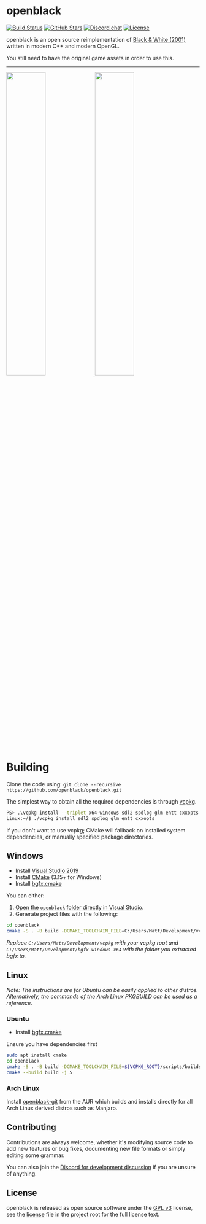 # openblack

[![Build Status](https://dev.azure.com/openblack/openblack/_apis/build/status/openblack%20CI?branchName=master)](https://dev.azure.com/openblack/openblack/_build/latest?definitionId=3&branchName=master)
[![GitHub Stars](https://img.shields.io/github/stars/openblack/openblack?logo=github)](https://github.com/openblack/openblack/stargazers)
[![Discord chat](https://img.shields.io/discord/608729286513262622?logo=discord&logoColor=white)](https://discord.gg/5QTexBU)
[![License](https://img.shields.io/github/license/openblack/openblack)](LICENSE.md)

openblack is an open source reimplementation of [Black & White (2001)](https://en.wikipedia.org/wiki/Black_&_White_(video_game)) written in modern C++ and modern OpenGL.

You still need to have the original game assets in order to use this.

---

<a href="https://user-images.githubusercontent.com/1388267/67631321-93c85380-f88c-11e9-9103-804807844af2.png">
    <img src="https://user-images.githubusercontent.com/1388267/67631321-93c85380-f88c-11e9-9103-804807844af2.png" width="45%">
</a>
<a href="https://user-images.githubusercontent.com/1388267/63901712-bad5e680-c9fd-11e9-8000-9de22ad8054e.png">
    <img src="https://user-images.githubusercontent.com/1388267/63901712-bad5e680-c9fd-11e9-8000-9de22ad8054e.png" width="45%">
</a>

# Building

Clone the code using: `git clone --recursive https://github.com/openblack/openblack.git`

The simplest way to obtain all the required dependencies is through [vcpkg](https://github.com/Microsoft/vcpkg).

```bash
PS> .\vcpkg install --triplet x64-windows sdl2 spdlog glm entt cxxopts
Linux:~/$ ./vcpkg install sdl2 spdlog glm entt cxxopts
```

If you don't want to use vcpkg; CMake will fallback on installed system dependencies, or manually specified
package directories.

## Windows

* Install [Visual Studio 2019](https://visualstudio.microsoft.com/downloads/)
* Install [CMake](https://cmake.org/download/) (3.15+ for Windows)
* Install [bgfx.cmake](https://github.com/openblack/bgfx.cmake/releases/tag/latest)

You can either:

1. [Open the `openblack` folder directly in Visual Studio](https://docs.microsoft.com/en-us/cpp/build/cmake-projects-in-visual-studio?view=vs-2019).
2. Generate project files with the following:

```bash
cd openblack
cmake -S . -B build -DCMAKE_TOOLCHAIN_FILE=C:/Users/Matt/Development/vcpkg/scripts/buildsystems/vcpkg.cmake -DVCPKG_TARGET_TRIPLET=x64-windows -Dbgfx_DIR=C:/Users/Matt/Development/bgfx-windows-x64/lib/cmake/bgfx
```

_Replace `C:/Users/Matt/Development/vcpkg` with your vcpkg root and `C:/Users/Matt/Development/bgfx-windows-x64` with the folder you extracted bgfx to._

## Linux

*Note: The instructions are for Ubuntu can be easily applied to other distros. Alternatively, the commands of the Arch Linux PKGBUILD can be used as a reference.*

### Ubuntu

* Install [bgfx.cmake](https://github.com/openblack/bgfx.cmake)

Ensure you have dependencies first
```bash
sudo apt install cmake
cd openblack
cmake -S . -B build -DCMAKE_TOOLCHAIN_FILE=${VCPKG_ROOT}/scripts/buildsystems/vcpkg.cmake -DVCPKG_TARGET_TRIPLET=x64-linux
cmake --build build -j 5
```

### Arch Linux

Install [openblack-git](https://aur.archlinux.org/packages/openblack-git/) from the AUR which builds and installs directly for all Arch Linux derived distros such as Manjaro.

## Contributing
Contributions are always welcome, whether it's modifying source code to add new
features or bug fixes, documenting new file formats or simply editing some
grammar.

You can also join the [Discord for development discussion]((https://discord.gg/5QTexBU))
if you are unsure of anything.

## License
openblack is released as open source software under the [GPL v3](https://opensource.org/licenses/gpl-3.0.html)
license, see the [license](./license) file in the project root for the full license text.
